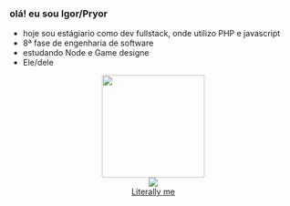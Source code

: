 ###     olá! eu sou Igor/Pryor 

- hoje sou estágiario como dev fullstack, onde utilizo PHP e javascript 
- 8ª fase de engenharia de software
- estudando Node e Game designe
- Ele/dele

<div align="center">
  <img height="180em" src="https://github-readme-stats.vercel.app/api/top-langs/?username=Praiyor&layout=donut&theme=dracula" />
</div>

<div align="center"> 
  <a href = "mailto:igorigormeurer34@gmail.com"><img src="https://img.shields.io/badge/-Gmail-%23333?style=for-the-badge&logo=gmail&logoColor=white" target="_blank"></a>
</div>
<div align="center"> 
<a href="https://www.youtube.com/watch?v=u5rpOXS9O8Q">Literally me</a>
</div>
